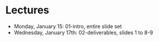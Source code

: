 Lectures
========

- Monday, January 15: 01-intro, entire slide set
- Wednesday, January 17th: 02-deliverables, slides 1 to 8-9
